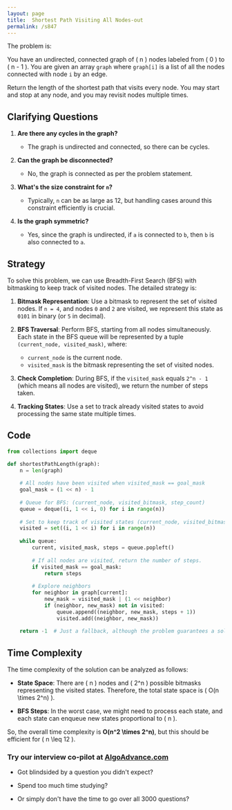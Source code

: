 ```yaml
---
layout: page
title:  Shortest Path Visiting All Nodes-out
permalink: /s847
---
```


The problem is: 

You have an undirected, connected graph of \( n \) nodes labeled from \( 0 \) to \( n - 1 \). You are given an array `graph` where `graph[i]` is a list of all the nodes connected with node `i` by an edge. 

Return the length of the shortest path that visits every node. You may start and stop at any node, and you may revisit nodes multiple times.

## Clarifying Questions

1. **Are there any cycles in the graph?**
   - The graph is undirected and connected, so there can be cycles.
   
2. **Can the graph be disconnected?**
   - No, the graph is connected as per the problem statement.
   
3. **What's the size constraint for `n`?**
   - Typically, `n` can be as large as 12, but handling cases around this constraint efficiently is crucial.
   
4. **Is the graph symmetric?**
   - Yes, since the graph is undirected, if `a` is connected to `b`, then `b` is also connected to `a`.

## Strategy

To solve this problem, we can use Breadth-First Search (BFS) with bitmasking to keep track of visited nodes. The detailed strategy is:

1. **Bitmask Representation**: Use a bitmask to represent the set of visited nodes. If `n = 4`, and nodes `0` and `2` are visited, we represent this state as `0101` in binary (or `5` in decimal).

2. **BFS Traversal**: Perform BFS, starting from all nodes simultaneously. Each state in the BFS queue will be represented by a tuple `(current_node, visited_mask)`, where:
   - `current_node` is the current node.
   - `visited_mask` is the bitmask representing the set of visited nodes.

3. **Check Completion**: During BFS, if the `visited_mask` equals `2^n - 1` (which means all nodes are visited), we return the number of steps taken.

4. **Tracking States**: Use a set to track already visited states to avoid processing the same state multiple times.

## Code

```python
from collections import deque

def shortestPathLength(graph):
    n = len(graph)
    
    # All nodes have been visited when visited_mask == goal_mask
    goal_mask = (1 << n) - 1
    
    # Queue for BFS: (current_node, visited_bitmask, step_count)
    queue = deque((i, 1 << i, 0) for i in range(n))
    
    # Set to keep track of visited states (current_node, visited_bitmask)
    visited = set((i, 1 << i) for i in range(n))
    
    while queue:
        current, visited_mask, steps = queue.popleft()
        
        # If all nodes are visited, return the number of steps.
        if visited_mask == goal_mask:
            return steps
        
        # Explore neighbors
        for neighbor in graph[current]:
            new_mask = visited_mask | (1 << neighbor)
            if (neighbor, new_mask) not in visited:
                queue.append((neighbor, new_mask, steps + 1))
                visited.add((neighbor, new_mask))
    
    return -1  # Just a fallback, although the problem guarantees a solution.

```

## Time Complexity

The time complexity of the solution can be analyzed as follows:

- **State Space**: There are \( n \) nodes and \( 2^n \) possible bitmasks representing the visited states. Therefore, the total state space is \( O(n \times 2^n) \).
  
- **BFS Steps**: In the worst case, we might need to process each state, and each state can enqueue new states proportional to \( n \).

So, the overall time complexity is **O(n^2 \times 2^n)**, but this should be efficient for \( n \leq 12 \).


### Try our interview co-pilot at [AlgoAdvance.com](https://algoAdvance.com)

- Got blindsided by a question you didn't expect?

- Spend too much time studying?

- Or simply don't have the time to go over all 3000 questions?

